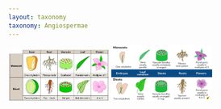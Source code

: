 ```yaml
---
layout: taxonomy
taxonomy: Angiospermae
---
```

<div id="taxa-info" data-featherlight-gallery data-featherlight-filter="a">
  <a href="/assets/images/monocot-dicot.jpg"><img src="/assets/images/monocot-dicot.jpg" width=200px alt=""></a>
  <a href="/assets/images/coty.png"><img src="/assets/images/coty.png" width=200px alt=""></a>
</div>
